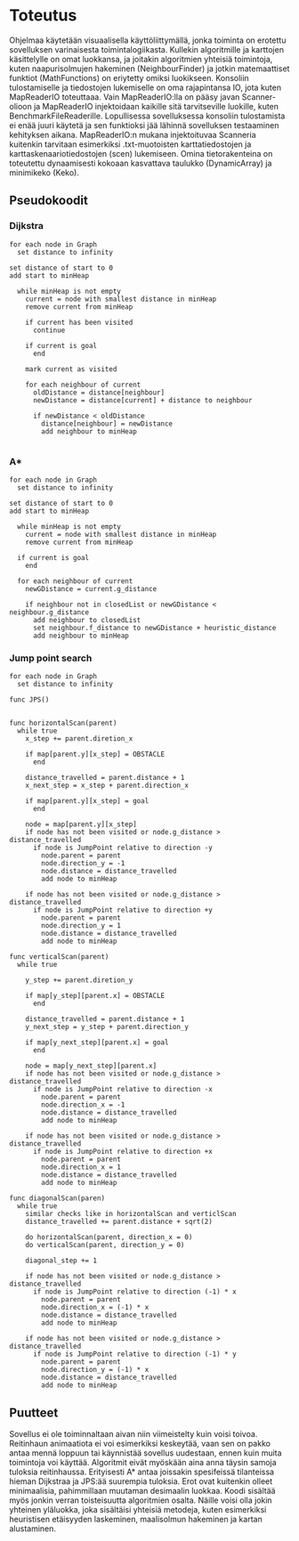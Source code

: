 # Toteutus

Ohjelmaa käytetään visuaalisella käyttöliittymällä, jonka toiminta on erotettu sovelluksen varinaisesta toimintalogiikasta.
Kullekin algoritmille ja karttojen käsittelylle on omat luokkansa, ja joitakin algoritmien yhteisiä toimintoja, kuten naapurisolmujen
hakeminen (NeighbourFinder) ja jotkin matemaattiset funktiot (MathFunctions) on eriytetty omiksi luokikseen. Konsoliin tulostamiselle ja tiedostojen lukemiselle on oma rajapintansa IO, jota kuten MapReaderIO toteuttaaa. Vain MapReaderIO:lla on pääsy javan Scanner-olioon ja MapReaderIO injektoidaan kaikille sitä tarvitseville luokille, kuten BenchmarkFileReaderille. Lopullisessa sovelluksessa konsoliin tulostamista ei enää juuri käytetä ja sen funktioksi jää lähinnä sovelluksen testaaminen kehityksen aikana. MapReaderIO:n mukana injektoituvaa Scanneria kuitenkin tarvitaan esimerkiksi .txt-muotoisten karttatiedostojen ja karttaskenaariotiedostojen (scen) lukemiseen. Omina tietorakenteina on toteutettu dynaamisesti kokoaan kasvattava taulukko (DynamicArray) ja minimikeko (Keko). 

## Pseudokoodit

### Dijkstra
```
for each node in Graph
  set distance to infinity

set distance of start to 0
add start to minHeap
  
  while minHeap is not empty
    current = node with smallest distance in minHeap
    remove current from minHeap
    
    if current has been visited
      continue
    
    if current is goal
      end
    
    mark current as visited
    
    for each neighbour of current
      oldDistance = distance[neighbour]
      newDistance = distance[current] + distance to neighbour
      
      if newDistance < oldDistance
        distance[neighbour] = newDistance
        add neighbour to minHeap
    
```

### A*
```
for each node in Graph
  set distance to infinity

set distance of start to 0
add start to minHeap

  while minHeap is not empty
    current = node with smallest distance in minHeap
    remove current from minHeap
  
  if current is goal
    end
  
  for each neighbour of current
    newGDistance = current.g_distance
    
    if neighbour not in closedList or newGDistance < neighbour.g_distance
      add neighbour to closedList
      set neighbour.f_distance to newGDistance + heuristic_distance
      add neighbour to minHeap

```

### Jump point search
```
for each node in Graph
  set distance to infinity
  
func JPS()
  
  
func horizontalScan(parent)
  while true
    x_step += parent.diretion_x
    
    if map[parent.y][x_step] = OBSTACLE
      end
    
    distance_travelled = parent.distance + 1
    x_next_step = x_step + parent.direction_x
    
    if map[parent.y][x_step] = goal
      end
    
    node = map[parent.y][x_step]
    if node has not been visited or node.g_distance > distance_travelled
      if node is JumpPoint relative to direction -y
        node.parent = parent
        node.direction_y = -1
        node.distance = distance_travelled
        add node to minHeap
    
    if node has not been visited or node.g_distance > distance_travelled
      if node is JumpPoint relative to direction +y
        node.parent = parent
        node.direction_y = 1
        node.distance = distance_travelled
        add node to minHeap
        
func verticalScan(parent)
  while true
  
    y_step += parent.diretion_y
    
    if map[y_step][parent.x] = OBSTACLE
      end
    
    distance_travelled = parent.distance + 1
    y_next_step = y_step + parent.direction_y
    
    if map[y_next_step][parent.x] = goal
      end
    
    node = map[y_next_step][parent.x]
    if node has not been visited or node.g_distance > distance_travelled
      if node is JumpPoint relative to direction -x
        node.parent = parent
        node.direction_x = -1
        node.distance = distance_travelled
        add node to minHeap
    
    if node has not been visited or node.g_distance > distance_travelled
      if node is JumpPoint relative to direction +x
        node.parent = parent
        node.direction_x = 1
        node.distance = distance_travelled
        add node to minHeap
        
func diagonalScan(paren)
  while true
    similar checks like in horizontalScan and verticlScan
    distance_travelled += parent.distance + sqrt(2)
    
    do horizontalScan(parent, direction_x = 0)
    do verticalScan(parent, direction_y = 0)
    
    diagonal_step += 1
    
    if node has not been visited or node.g_distance > distance_travelled
      if node is JumpPoint relative to direction (-1) * x
        node.parent = parent
        node.direction_x = (-1) * x
        node.distance = distance_travelled
        add node to minHeap
        
    if node has not been visited or node.g_distance > distance_travelled
      if node is JumpPoint relative to direction (-1) * y
        node.parent = parent
        node.direction_y = (-1) * x
        node.distance = distance_travelled
        add node to minHeap       
```

## Puutteet
Sovellus ei ole toiminnaltaan aivan niin viimeistelty kuin voisi toivoa. Reitinhaun animaatiota ei voi esimerkiksi keskeytää, vaan sen on pakko antaa mennä loppuun tai käynnistää sovellus uudestaan, ennen kuin muita toimintoja voi käyttää. Algoritmit eivät myöskään aina anna täysin samoja tuloksia reitinhaussa. Erityisesti A* antaa joissakin spesifeissä tilanteissa hieman Dijkstraa ja JPS:ää suurempia tuloksia. Erot ovat kuitenkin olleet minimaalisia, pahimmillaan muutaman desimaalin luokkaa. Koodi sisältää myös jonkin verran toisteisuutta algoritmien osalta. Näille voisi olla jokin yhteinen yläluokka, joka sisältäisi yhteisiä metodeja, kuten esimerkiksi heuristisen etäisyyden laskeminen, maalisolmun hakeminen ja kartan alustaminen.
